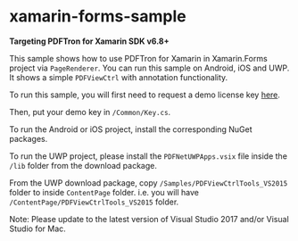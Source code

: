 # xamarin-forms-sample

**Targeting PDFTron for Xamarin SDK v6.8+**

This sample shows how to use PDFTron for Xamarin in Xamarin.Forms project via `PageRenderer`. You can run this sample on Android, iOS and UWP. It shows a simple `PDFViewCtrl` with annotation functionality.

To run this sample, you will first need to request a demo license key [here](https://www.pdftron.com).

Then, put your demo key in `/Common/Key.cs`.

To run the Android or iOS project, install the corresponding NuGet packages.

To run the UWP project, please install the `PDFNetUWPApps.vsix` file inside the `/lib` folder from the download package.

From the UWP download package, copy `/Samples/PDFViewCtrlTools_VS2015` folder to inside `ContentPage` folder. i.e. you will have `/ContentPage/PDFViewCtrlTools_VS2015` folder.

Note:
Please update to the latest version of Visual Studio 2017 and/or Visual Studio for Mac.
